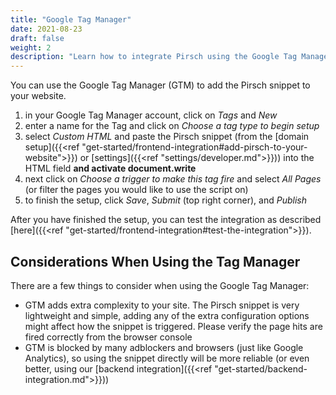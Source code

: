 ```yaml
---
title: "Google Tag Manager"
date: 2021-08-23
draft: false
weight: 2
description: "Learn how to integrate Pirsch using the Google Tag Manager."
---
```


You can use the Google Tag Manager (GTM) to add the Pirsch snippet to your website.

1. in your Google Tag Manager account, click on *Tags* and *New*
2. enter a name for the Tag and click on *Choose a tag type to begin setup*
3. select *Custom HTML* and paste the Pirsch snippet (from the [domain setup]({{<ref "get-started/frontend-integration#add-pirsch-to-your-website">}}) or [settings]({{<ref "settings/developer.md">}})) into the HTML field **and activate document.write**
4. next click on *Choose a trigger to make this tag fire* and select *All Pages* (or filter the pages you would like to use the script on)
5. to finish the setup, click *Save*, *Submit* (top right corner), and *Publish*

After you have finished the setup, you can test the integration as described [here]({{<ref "get-started/frontend-integration#test-the-integration">}}).

## Considerations When Using the Tag Manager

There are a few things to consider when using the Google Tag Manager:

* GTM adds extra complexity to your site. The Pirsch snippet is very lightweight and simple, adding any of the extra configuration options might affect how the snippet is triggered. Please verify the page hits are fired correctly from the browser console
* GTM is blocked by many adblockers and browsers (just like Google Analytics), so using the snippet directly will be more reliable (or even better, using our [backend integration]({{<ref "get-started/backend-integration.md">}}))
